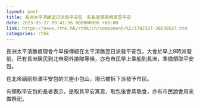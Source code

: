 ```yaml
---
layout: post
title: 長洲太平清醮翌日派發平安包　有長者領取稱寓意平安
date: 2023-05-27 09:41:56.000000000 +08:00
link: https://news.rthk.hk/rthk/ch/component/k2/1702327-20230527.htm
categories: rthk
---
```


長洲太平清醮值理會今早按傳統在太平清醮翌日派發平安包，大會於早上9時派發前，已有長洲居民到北帝廟外排隊等候，亦有市民早上乘船到長洲，準備領取平安包。

在北帝廟前掛滿平安包的三座小包山，現已被拆下派發予市民。

有領取平安包的長者表示，是取其平安寓意，取包後會蒸熱食，亦有市民說會用來做祭祀。
